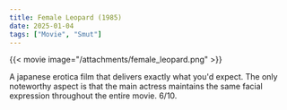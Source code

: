 ```yaml
---
title: Female Leopard (1985)
date: 2025-01-04
tags: ["Movie", "Smut"]
---
```


{{< movie image="/attachments/female_leopard.png" >}}

A japanese erotica film that delivers exactly what you'd expect. The only noteworthy aspect is that the main actress maintains the same facial expression throughout the entire movie. 6/10.
